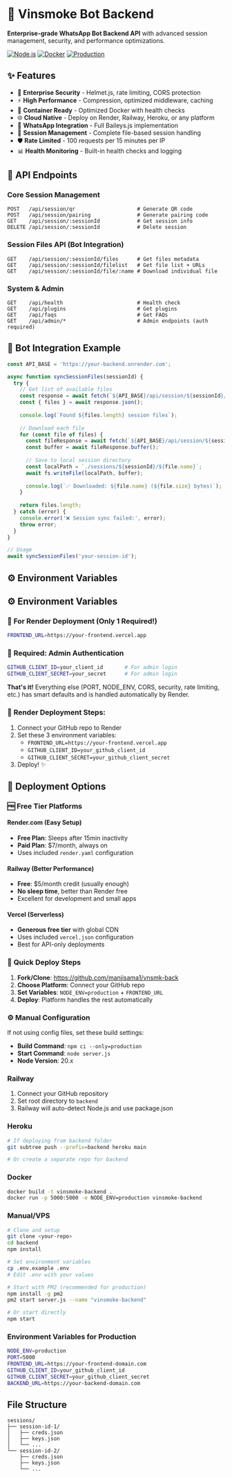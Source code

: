 # 🚀 Vinsmoke Bot Backend

**Enterprise-grade WhatsApp Bot Backend API** with advanced session management, security, and performance optimizations.

[![Node.js](https://img.shields.io/badge/Node.js-20.x-green.svg)](https://nodejs.org/)
[![Docker](https://img.shields.io/badge/Docker-Ready-blue.svg)](https://docker.com/)
[![Production](https://img.shields.io/badge/Production-Ready-brightgreen.svg)](https://render.com/)

## ✨ Features

- 🔐 **Enterprise Security** - Helmet.js, rate limiting, CORS protection
- ⚡ **High Performance** - Compression, optimized middleware, caching
- 🐳 **Container Ready** - Optimized Docker with health checks
- 🌐 **Cloud Native** - Deploy on Render, Railway, Heroku, or any platform
- 📱 **WhatsApp Integration** - Full Baileys.js implementation
- 📁 **Session Management** - Complete file-based session handling
- 🛡️ **Rate Limited** - 100 requests per 15 minutes per IP
- 📊 **Health Monitoring** - Built-in health checks and logging

## 🔌 API Endpoints

### Core Session Management
```http
POST   /api/session/qr                    # Generate QR code
POST   /api/session/pairing               # Generate pairing code  
GET    /api/session/:sessionId            # Get session info
DELETE /api/session/:sessionId            # Delete session
```

### Session Files API (Bot Integration)
```http
GET    /api/session/:sessionId/files      # Get files metadata
GET    /api/session/:sessionId/filelist   # Get file list + URLs
GET    /api/session/:sessionId/file/:name # Download individual file
```

### System & Admin
```http
GET    /api/health                        # Health check
GET    /api/plugins                       # Get plugins
GET    /api/faqs                          # Get FAQs
GET    /api/admin/*                       # Admin endpoints (auth required)
```

## 🤖 Bot Integration Example

```javascript
const API_BASE = 'https://your-backend.onrender.com';

async function syncSessionFiles(sessionId) {
  try {
    // Get list of available files
    const response = await fetch(`${API_BASE}/api/session/${sessionId}/filelist`);
    const { files } = await response.json();
    
    console.log(`Found ${files.length} session files`);
    
    // Download each file
    for (const file of files) {
      const fileResponse = await fetch(`${API_BASE}/api/session/${sessionId}/file/${file.name}`);
      const buffer = await fileResponse.buffer();
      
      // Save to local session directory
      const localPath = `./sessions/${sessionId}/${file.name}`;
      await fs.writeFile(localPath, buffer);
      
      console.log(`✅ Downloaded: ${file.name} (${file.size} bytes)`);
    }
    
    return files.length;
  } catch (error) {
    console.error('❌ Session sync failed:', error);
    throw error;
  }
}

// Usage
await syncSessionFiles('your-session-id');
```

## ⚙️ Environment Variables

## ⚙️ Environment Variables

### 🎯 **For Render Deployment (Only 1 Required!)**
```bash
FRONTEND_URL=https://your-frontend.vercel.app
```

### 🔐 **Required: Admin Authentication**
```bash
GITHUB_CLIENT_ID=your_client_id       # For admin login
GITHUB_CLIENT_SECRET=your_secret      # For admin login
```

**That's it!** Everything else (PORT, NODE_ENV, CORS, security, rate limiting, etc.) has smart defaults and is handled automatically by Render.

### 🎯 **Render Deployment Steps:**
1. Connect your GitHub repo to Render
2. Set these 3 environment variables:
   - `FRONTEND_URL=https://your-frontend.vercel.app`
   - `GITHUB_CLIENT_ID=your_github_client_id`
   - `GITHUB_CLIENT_SECRET=your_github_client_secret`
3. Deploy! ✨

## 🚀 Deployment Options

### 🆓 **Free Tier Platforms**

#### Render.com (Easy Setup)
- **Free Plan**: Sleeps after 15min inactivity
- **Paid Plan**: $7/month, always on
- Uses included `render.yaml` configuration

#### Railway (Better Performance)
- **Free**: $5/month credit (usually enough)
- **No sleep time**, better than Render free
- Excellent for development and small apps

#### Vercel (Serverless)
- **Generous free tier** with global CDN
- Uses included `vercel.json` configuration
- Best for API-only deployments

### 🚀 **Quick Deploy Steps**
1. **Fork/Clone**: https://github.com/manjisama1/vnsmk-back
2. **Choose Platform**: Connect your GitHub repo
3. **Set Variables**: `NODE_ENV=production` + `FRONTEND_URL`
4. **Deploy**: Platform handles the rest automatically

### ⚙️ **Manual Configuration**
If not using config files, set these build settings:
- **Build Command**: `npm ci --only=production`
- **Start Command**: `node server.js`
- **Node Version**: 20.x

### Railway
1. Connect your GitHub repository
2. Set root directory to `backend`
3. Railway will auto-detect Node.js and use package.json

### Heroku
```bash
# If deploying from backend folder
git subtree push --prefix=backend heroku main

# Or create a separate repo for backend
```

### Docker
```bash
docker build -t vinsmoke-backend .
docker run -p 5000:5000 -e NODE_ENV=production vinsmoke-backend
```

### Manual/VPS
```bash
# Clone and setup
git clone <your-repo>
cd backend
npm install

# Set environment variables
cp .env.example .env
# Edit .env with your values

# Start with PM2 (recommended for production)
npm install -g pm2
pm2 start server.js --name "vinsmoke-backend"

# Or start directly
npm start
```

### Environment Variables for Production
```bash
NODE_ENV=production
PORT=5000
FRONTEND_URL=https://your-frontend-domain.com
GITHUB_CLIENT_ID=your_github_client_id
GITHUB_CLIENT_SECRET=your_github_client_secret
BACKEND_URL=https://your-backend-domain.com
```

## File Structure
```
sessions/
├── session-id-1/
│   ├── creds.json
│   ├── keys.json
│   └── ...
└── session-id-2/
    ├── creds.json
    ├── keys.json
    └── ...
```